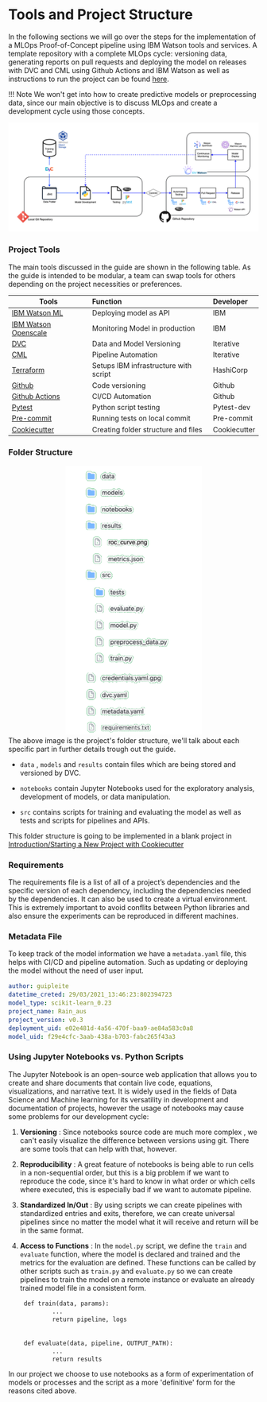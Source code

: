 # Tools and Project Structure

In the following sections we will go over the steps for the implementation of a MLOps Proof-of-Concept pipeline using IBM Watson tools and services. A template repository with a complete MLOps cycle: versioning data, generating reports on pull requests and deploying the model on releases with DVC and CML using Github Actions and IBM Watson as well as instructions to run the project can be found [here](https://github.com/MLOPsStudyGroup/dvc-gitactions).

!!! Note
        We won't get into how to create predictive models or preprocessing data, since our main objective is to discuss MLOps and create a development cycle using those concepts.

<img src="../../assets/DiagramMLOPs.png" alt="drawing" />

### Project Tools
The main tools discussed in the guide are shown in the following table. As the guide is intended to be modular, a team can swap tools for others depending on the project necessities or preferences.



| Tools          | Function                   | Developer  |
| -------------- |:--------------------------|:-----------|
| [IBM Watson ML](https://www.ibm.com/cloud/machine-learning)  | Deploying model as API     | IBM        |
| [IBM Watson Openscale](https://www.ibm.com/cloud/watson-openscale)  | Monitoring Model in production     | IBM |
| [DVC](https://dvc.org/)            | Data and Model Versioning  | Iterative  |
| [CML](https://dvc.org/doc/cml)            | Pipeline Automation        | Iterative    |
| [Terraform](https://www.terraform.io/)      | Setups IBM infrastructure with script | HashiCorp|
| [Github](https://github.com/)         | Code versioning            | Github |
| [Github Actions](https://github.com/features/actions) | CI/CD Automation           | Github |
| [Pytest](https://docs.pytest.org/)         | Python script testing      | Pytest-dev |
| [Pre-commit](https://pre-commit.com/)     | Running tests on local commit | Pre-commit |
| [Cookiecutter](https://github.com/cookiecutter/cookiecutter)   | Creating folder structure and files | Cookiecutter |



### Folder Structure

<div style="text-align:center"><img src="../../assets/folders.png" alt="drawing" width="275"/></div>
The above image is the project's folder structure, we'll talk about each specific part in further details trough out the guide.


- ```data``` , ```models``` and ```results``` contain files which are being stored and versioned by DVC.

- ```notebooks``` contain Jupyter Notebooks used for the exploratory analysis, development of models, or data manipulation.

- ```src``` contains scripts for training and evaluating the model as well as tests and scripts for pipelines and APIs.


This folder structure is going to be implemented in a blank project in [Introduction/Starting a New Project with Cookiecutter](/Structure/starting/)

### Requirements
The requirements file is a list of all of a project’s dependencies and the specific version of each dependency, including the dependencies needed by the dependencies. It can also be used to create a virtual environment.
This is extremely important to avoid conflits between Python libraries and also ensure the experiments can be reproduced in different machines.

### Metadata File

To keep track of the model information we have a ```metadata.yaml``` file, this helps with CI/CD and pipeline automation. Such as updating or deploying the model without the need of user input.

```yaml
author: guipleite
datetime_creted: 29/03/2021_13:46:23:802394723
model_type: scikit-learn_0.23
project_name: Rain_aus
project_version: v0.3
deployment_uid: e02e481d-4a56-470f-baa9-ae84a583c0a8
model_uid: f29e4cfc-3aab-438a-b703-fabc265f43a3
```

### Using Jupyter Notebooks vs. Python Scripts

The Jupyter Notebook is an open-source web application that allows you to create and share documents that contain live code, equations, visualizations, and narrative text. It is widely used in the fields of Data Science and Machine learning for its versatility in development and documentation of projects, however the usage of notebooks may cause some problems for our development cycle:


1. __Versioning__ : Since notebooks source code are much more complex , we can't easily visualize the difference between versions using git. There are some tools that can help with that, however. 

1. __Reproducibility__ : A great feature of notebooks is being able to run cells in a non-sequential order, but this is a big problem if we want to reproduce the code, since it's hard to know in what order or which cells where executed, this is especially bad if we want to automate pipeline.

1. __Standardized In/Out__ : By using scripts we can create pipelines with standardized entries and exits, therefore, we can create universal pipelines since no matter the model what it will receive and return will be in the same format.

1. __Access to Functions__ : In the ```model.py``` script, we define the ```train``` and ```evaluate``` function, where the model is declared and trained and the metrics for the evaluation are defined. These functions can be called by other scripts such as ```train.py``` and ```evaluate.py``` so we can create pipelines to train the model on a remote instance or evaluate an already trained model file in a consistent form.

        def train(data, params):
                ...
                return pipeline, logs


        def evaluate(data, pipeline, OUTPUT_PATH):
                ...
                return results
        
In our project we choose to use notebooks as a form of experimentation of models or processes and the script as a more 'definitive' form for the reasons cited above.

